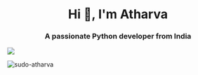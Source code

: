 <h1 align="center">Hi 👋, I'm Atharva</h1>
<h3 align="center">A passionate Python developer from India</h3>
<image src="https://wakatime.com/share/@db7ff86a-0180-4776-8fef-c36d6c03cac5/518585e6-213e-4f51-930a-43d0fc46bb26.svg">
<p><img align="center" src="https://github-readme-streak-stats.herokuapp.com/?user=sudo-atharva&" alt="sudo-atharva" /></p>
